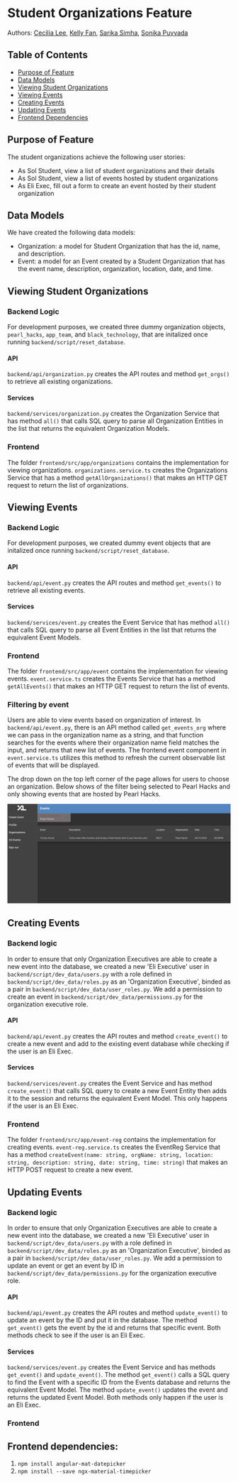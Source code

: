 # Student Organizations Feature

Authors: [Cecilia Lee](https://github.com/ceciliallee), [Kelly Fan](https://github.com/krenfan), [Sarika Simha](https://github.com/sarsimha), [Sonika Puvvada](https://github.com/sonikacp)

## Table of Contents

* [Purpose of Feature](#purpose-of-feature)
* [Data Models](#data-models)
* [Viewing Student Organizations](#viewing-student-organizations)
* [Viewing Events](#viewing-events)
* [Creating Events](#creating-events)
* [Updating Events](#updating-events)
* [Frontend Dependencies](#frontend-dependencies)

## Purpose of Feature

The student organizations achieve the following user stories:

- As Sol Student, view a list of student organizations and their details
- As Sol Student, view a list of events hosted by student organizations
- As Eli Exec, fill out a form to create an event hosted by their student organization

## Data Models

We have created the following data models:
- Organization: a model for Student Organization that has the id, name, and description. 
- Event: a model for an Event created by a Student Organization that has the event name, description, organization, location, date, and time.

## Viewing Student Organizations

### Backend Logic
For development purposes, we created three dummy organization objects, `pearl_hacks`, `app_team`, and `black_technology`, that are initalized once running `backend/script/reset_database`.

#### API
`backend/api/organization.py` creates the API routes and method `get_orgs()` to retrieve all existing organizations.

#### Services
`backend/services/organization.py` creates the Organization Service that has method `all()` that calls SQL query to parse all Organization Entities in the list that returns the equivalent Organization Models. 

### Frontend
The folder `frontend/src/app/organizations` contains the implementation for viewing organizations.
`organizations.service.ts` creates the Organizations Service that has a method `getAllOrganizations()` that makes an HTTP GET request to return the list of organizations.

## Viewing Events

### Backend Logic
For development purposes, we created dummy event objects that are initalized once running `backend/script/reset_database`.

#### API
`backend/api/event.py` creates the API routes and method `get_events()` to retrieve all existing events.

#### Services
`backend/services/event.py` creates the Event Service that has method `all()` that calls SQL query to parse all Event Entities in the list that returns the equivalent Event Models. 

### Frontend
The folder `frontend/src/app/event` contains the implementation for viewing events.
`event.service.ts` creates the Events Service that has a method `getAllEvents()` that makes an HTTP GET request to return the list of events.

### Filtering by event
Users are able to view events based on organization of interest. In `backend/api/event.py`, there is an API method called `get_events_org` where we can pass in the organization name as a string, and that function searches for the events where their organization name field matches the input, and returns that new list of events. The frontend event component in `event.service.ts` utilizes this method to refresh the current observable list of events that will be displayed.

The drop down on the top left corner of the page allows for users to choose an organization. Below shows of the filter being selected to Pearl Hacks and only showing events that are hosted by Pearl Hacks.

![](img/filter-by-org.png)

## Creating Events

### Backend logic

In order to ensure that only Organization Executives are able to create a new event into the database, we created a new 'Eli Executive' user in `backend/script/dev_data/users.py` with a role defined in `backend/script/dev_data/roles.py` as an 'Organization Executive', binded as a pair in `backend/script/dev_data/user_roles.py`. We add a permission to create an event in `backend/script/dev_data/permissions.py` for the organization executive role. 

#### API
`backend/api/event.py` creates the API routes and method `create_event()` to create a new event and add to the existing event database while checking if the user is an Eli Exec. 

#### Services
`backend/services/event.py` creates the Event Service and has method `create_event()` that calls SQL query to create a new Event Entity then adds it to the session and returns the equivalent Event Model. This only happens if the user is an Eli Exec. 

### Frontend
The folder `frontend/src/app/event-reg` contains the implementation for creating events.
`event-reg.service.ts` creates the EventReg Service that has a method `createEvent(name: string, orgName: string, location: string, description: string, date: string, time: string)` that makes an HTTP POST request to create a new event. 

## Updating Events

### Backend logic

In order to ensure that only Organization Executives are able to create a new event into the database, we created a new 'Eli Executive' user in `backend/script/dev_data/users.py` with a role defined in `backend/script/dev_data/roles.py` as an 'Organization Executive', binded as a pair in `backend/script/dev_data/user_roles.py`. We add a permission to update an event or get an event by ID in `backend/script/dev_data/permissions.py` for the organization executive role. 

#### API
`backend/api/event.py` creates the API routes and method `update_event()` to update an event by the ID and put it in the database. The method `get_event()` gets the event by the id and returns that specific event. Both methods check to see if the user is an Eli Exec. 

#### Services
`backend/services/event.py` creates the Event Service and has methods `get_event()` and `update_event()`. The method `get_event()` calls a SQL query to find the Event with a specific ID from the Events database and returns the equivalent Event Model. The method `update_event()` updates the event and returns the updated Event Model. Both methods only happen if the user is an Eli Exec. 

### Frontend


## Frontend dependencies:
1. `npm install angular-mat-datepicker`
2. `npm install --save ngx-material-timepicker`
